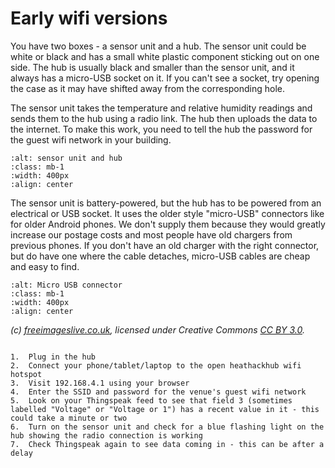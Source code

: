 # Early wifi versions

You have two boxes - a sensor unit and a hub.  The sensor unit could be white or black and has a small white plastic component sticking out on one side. The hub is usually black and smaller than the sensor unit, and it always has a micro-USB socket on it.  If you can't see a socket, try opening the case as it may have shifted away from the corresponding hole. 

The sensor unit takes the temperature and relative humidity readings and sends them to the hub using a radio link.  The hub then uploads the data to the internet.  To make this work, you need to tell the hub the password for the guest wifi network in your building.

```{image} /images/monitoring/sensor-unit-and-hub.jpg
:alt: sensor unit and hub
:class: mb-1
:width: 400px
:align: center
```


The sensor unit is battery-powered, but the hub has to be powered from an electrical or USB socket.  It uses the older style "micro-USB" connectors like for older Android phones.  We don't supply them because they would greatly increase our postage costs and most people have old chargers from previous phones.  If you don't have an old charger with the right connector, but do have one where the cable detaches, micro-USB cables are cheap and easy to find. 

```{image} /images/monitoring/micro_usb_connector.jpg 
:alt: Micro USB connector
:class: mb-1
:width: 400px
:align: center
``` 
*(c) <a href="http://www.freeimages.co.uk/">freeimageslive.co.uk</a>, licensed under Creative Commons <a href="https://creativecommons.org/licenses/by/3.0/">CC BY 3.0</a>.*


```{admonition} Overview for technophiles

1.	Plug in the hub
2.	Connect your phone/tablet/laptop to the open heathackhub wifi hotspot
3.	Visit 192.168.4.1 using your browser
4.	Enter the SSID and password for the venue's guest wifi network 
5.  Look on your Thingspeak feed to see that field 3 (sometimes labelled "Voltage" or "Voltage or 1") has a recent value in it - this could take a minute or two
6.  Turn on the sensor unit and check for a blue flashing light on the hub showing the radio connection is working
7.	Check Thingspeak again to see data coming in - this can be after a delay
```

<!-- Colin's preferred version 
1. Plug in the hub unit.
2. Connect your phone/tablet/laptop to the open heathack hotspot
3. Visit 192.168.4.1 using your browser.
4. Select your Wi-Fi network from the list or enter the SSID manually, then enter your Wi-Fi password.
5. Reconnect your phone/tablet/laptop to your Wi-Fi and visit the thingspeak.com link printed on the hub unit box.
6. Confirm the setup has been successful by checking for an initial reading of 1°C on the temperature graph.
7. Turn on the sensor unit: it will start transmitting automatically.
8. For the first two minutes it transmits every 10 seconds and the hub flashes a little LED when it receives the transmittion.
9. Look in the hole in the hub case and you should see a blue flash every 10 seconds which lets you check you haven't put the sensor out of range.
10. If positioning takes a while you can restart the sensor for another spell of 10 second transmissions.
11. The range will be greatest when the aerials are pointing at right angles to the direction of the other unit.
(we will have an arrow on each box so maybe we word this differently)
-->

